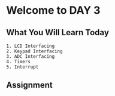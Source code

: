 # Welcome to DAY 3

## What You Will Learn Today
    1. LCD Interfacing
    2. Keypad Interfacing
    3. ADC Interfacing
    4. Timers
    5. Interrupt

## Assignment 
